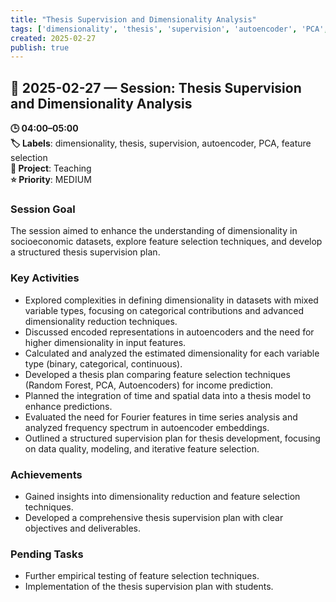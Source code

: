 ```yaml
---
title: "Thesis Supervision and Dimensionality Analysis"
tags: ['dimensionality', 'thesis', 'supervision', 'autoencoder', 'PCA', 'feature selection']
created: 2025-02-27
publish: true
---
```


## 📅 2025-02-27 — Session: Thesis Supervision and Dimensionality Analysis

**🕒 04:00–05:00**  
**🏷️ Labels**: dimensionality, thesis, supervision, autoencoder, PCA, feature selection  
**📂 Project**: Teaching  
**⭐ Priority**: MEDIUM  


### Session Goal
The session aimed to enhance the understanding of dimensionality in socioeconomic datasets, explore feature selection techniques, and develop a structured thesis supervision plan.

### Key Activities
- Explored complexities in defining dimensionality in datasets with mixed variable types, focusing on categorical contributions and advanced dimensionality reduction techniques.
- Discussed encoded representations in autoencoders and the need for higher dimensionality in input features.
- Calculated and analyzed the estimated dimensionality for each variable type (binary, categorical, continuous).
- Developed a thesis plan comparing feature selection techniques (Random Forest, PCA, Autoencoders) for income prediction.
- Planned the integration of time and spatial data into a thesis model to enhance predictions.
- Evaluated the need for Fourier features in time series analysis and analyzed frequency spectrum in autoencoder embeddings.
- Outlined a structured supervision plan for thesis development, focusing on data quality, modeling, and iterative feature selection.

### Achievements
- Gained insights into dimensionality reduction and feature selection techniques.
- Developed a comprehensive thesis supervision plan with clear objectives and deliverables.

### Pending Tasks
- Further empirical testing of feature selection techniques.
- Implementation of the thesis supervision plan with students.
